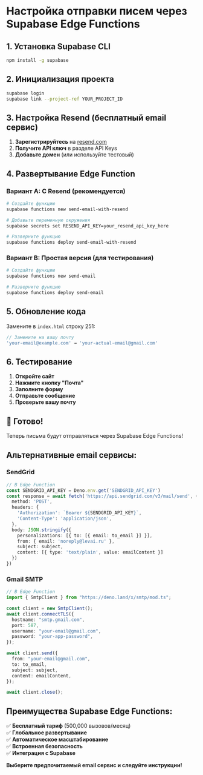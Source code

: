# Настройка отправки писем через Supabase Edge Functions

## 1. Установка Supabase CLI

```bash
npm install -g supabase
```

## 2. Инициализация проекта

```bash
supabase login
supabase link --project-ref YOUR_PROJECT_ID
```

## 3. Настройка Resend (бесплатный email сервис)

1. **Зарегистрируйтесь** на [resend.com](https://resend.com)
2. **Получите API ключ** в разделе API Keys
3. **Добавьте домен** (или используйте тестовый)

## 4. Развертывание Edge Function

### Вариант A: С Resend (рекомендуется)

```bash
# Создайте функцию
supabase functions new send-email-with-resend

# Добавьте переменную окружения
supabase secrets set RESEND_API_KEY=your_resend_api_key_here

# Разверните функцию
supabase functions deploy send-email-with-resend
```

### Вариант B: Простая версия (для тестирования)

```bash
# Создайте функцию
supabase functions new send-email

# Разверните функцию
supabase functions deploy send-email
```

## 5. Обновление кода

Замените в `index.html` строку 251:

```javascript
// Замените на вашу почту
'your-email@example.com' → 'your-actual-email@gmail.com'
```

## 6. Тестирование

1. **Откройте сайт**
2. **Нажмите кнопку "Почта"**
3. **Заполните форму**
4. **Отправьте сообщение**
5. **Проверьте вашу почту**

## 🎯 Готово!

Теперь письма будут отправляться через Supabase Edge Functions!

## Альтернативные email сервисы:

### SendGrid
```typescript
// В Edge Function
const SENDGRID_API_KEY = Deno.env.get('SENDGRID_API_KEY')
const response = await fetch('https://api.sendgrid.com/v3/mail/send', {
  method: 'POST',
  headers: {
    'Authorization': `Bearer ${SENDGRID_API_KEY}`,
    'Content-Type': 'application/json',
  },
  body: JSON.stringify({
    personalizations: [{ to: [{ email: to_email }] }],
    from: { email: 'noreply@levai.ru' },
    subject: subject,
    content: [{ type: 'text/plain', value: emailContent }]
  })
})
```

### Gmail SMTP
```typescript
// В Edge Function
import { SmtpClient } from "https://deno.land/x/smtp/mod.ts";

const client = new SmtpClient();
await client.connectTLS({
  hostname: "smtp.gmail.com",
  port: 587,
  username: "your-email@gmail.com",
  password: "your-app-password",
});

await client.send({
  from: "your-email@gmail.com",
  to: to_email,
  subject: subject,
  content: emailContent,
});

await client.close();
```

## Преимущества Supabase Edge Functions:

✅ **Бесплатный тариф** (500,000 вызовов/месяц)  
✅ **Глобальное развертывание**  
✅ **Автоматическое масштабирование**  
✅ **Встроенная безопасность**  
✅ **Интеграция с Supabase**  

**Выберите предпочитаемый email сервис и следуйте инструкции!** 